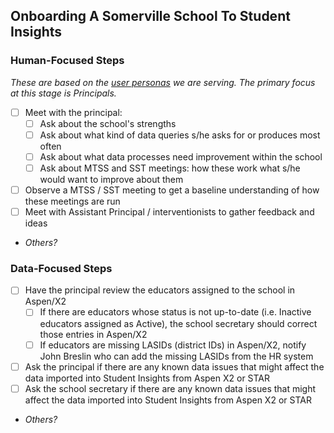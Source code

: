 ## Onboarding A Somerville School To Student Insights

### Human-Focused Steps

_These are based on the [user personas](https://github.com/studentinsights/studentinsights#user-personas-who-were-serving) we are serving. The primary focus at this stage is Principals._

+ [ ] Meet with the principal:
  + [ ] Ask about the school's strengths
  + [ ] Ask about what kind of data queries s/he asks for or produces most often
  + [ ] Ask about what data processes need improvement within the school
  + [ ] Ask about MTSS and SST meetings: how these work what s/he would want to improve about them
+ [ ] Observe a MTSS / SST meeting to get a baseline understanding of how these meetings are run
+ [ ] Meet with Assistant Principal / interventionists to gather feedback and ideas

+ _Others?_

### Data-Focused Steps

+ [ ] Have the principal review the educators assigned to the school in Aspen/X2
  + [ ] If there are educators whose status is not up-to-date (i.e. Inactive educators assigned as Active), the school secretary should correct those entries in Aspen/X2
  + [ ] If educators are missing LASIDs (district IDs) in Aspen/X2, notify John Breslin who can add the missing LASIDs from the HR system
+ [ ] Ask the principal if there are any known data issues that might affect the data imported into Student Insights from Aspen X2 or STAR
+ [ ] Ask the school secretary if there are any known data issues that might affect the data imported into Student Insights from Aspen X2 or STAR
+ _Others?_
